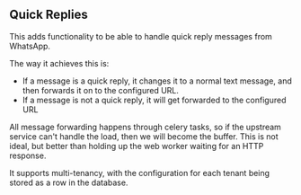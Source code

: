 Quick Replies
-------------
This adds functionality to be able to handle quick reply messages from WhatsApp.

The way it achieves this is:
- If a message is a quick reply, it changes it to a normal text message, and then 
forwards it on to the configured URL.
- If a message is not a quick reply, it will get forwarded to the configured URL

All message forwarding happens through celery tasks, so if the upstream service can't
handle the load, then we will become the buffer. This is not ideal, but better than
holding up the web worker waiting for an HTTP response.

It supports multi-tenancy, with the configuration for each tenant being stored as a row
in the database.
